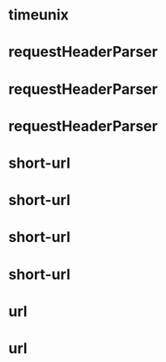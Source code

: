 # timeunix
# requestHeaderParser
# requestHeaderParser
# requestHeaderParser
# short-url
# short-url
# short-url
# short-url
# url
# url
